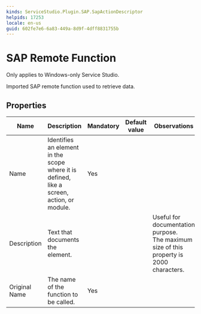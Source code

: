 ```yaml
---
kinds: ServiceStudio.Plugin.SAP.SapActionDescriptor
helpids: 17253
locale: en-us
guid: 602fe7e6-6a83-449a-8d9f-4dff8831755b
---
```


# SAP Remote Function

<div class="info" markdown="1">

Only applies to Windows-only Service Studio.

</div>

Imported SAP remote function used to retrieve data.  

## Properties

<table markdown="1">
<thead>
<tr>
<th>Name</th>
<th>Description</th>
<th>Mandatory</th>
<th>Default value</th>
<th>Observations</th>
</tr>
</thead>
<tbody>
<tr>
<td title="Name">Name</td>
<td>Identifies an element in the scope where it is defined, like a screen, action, or module.</td>
<td>Yes</td>
<td></td>
<td></td>
</tr>
<tr>
<td title="Description">Description</td>
<td>Text that documents the element.</td>
<td></td>
<td></td>
<td>Useful for documentation purpose.<br/>The maximum size of this property is 2000 characters.</td>
</tr>
<tr>
<td title="FunctionName">Original Name</td>
<td>The name of the function to be called.</td>
<td>Yes</td>
<td></td>
<td></td>
</tr>
</tbody>
</table>

